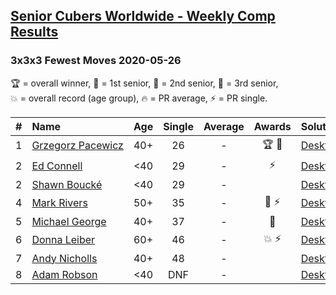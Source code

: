 <style>table {white-space: nowrap;}</style>

## [Senior Cubers Worldwide - Weekly Comp Results](/scw-comp/results/)
### 3x3x3 Fewest Moves 2020-05-26

<span style="white-space: nowrap;">🏆 = overall winner</span>, <span style="white-space: nowrap;">🥇 = 1st senior</span>, <span style="white-space: nowrap;">🥈 = 2nd senior</span>, <span style="white-space: nowrap;">🥉 = 3rd senior</span>, <span style="white-space: nowrap;">💥 = overall record (age group)</span>, <span style="white-space: nowrap;">🔥 = PR average</span>, <span style="white-space: nowrap;">⚡ = PR single</span>.

| # | Name | Age | Single | Average | Awards | Solution |
| :--: | :-- | :--: | :--: | :--: | :--: | :-- |
| 1 | [Grzegorz Pacewicz](../../persons/grzegorz_pacewicz/333fm.md) | 40+ | 26 | - | 🏆 🥇 | [Desktop](https://www.facebook.com/events/2622968941252005/permalink/2623152611233638) / [Mobile](https://m.facebook.com/events/2622968941252005?view=permalink&id=2623152611233638) |
| 2 | [Ed Connell](../../persons/ed_connell/333fm.md) | <40 | 29 | - | ⚡ | [Desktop](https://www.facebook.com/events/2622968941252005/permalink/2625580534324179) / [Mobile](https://m.facebook.com/events/2622968941252005?view=permalink&id=2625580534324179) |
| 2 | [Shawn Boucké](../../persons/shawn_boucke/333fm.md) | <40 | 29 | - |  | [Desktop](https://www.facebook.com/events/2622968941252005/permalink/2623283234553909) / [Mobile](https://m.facebook.com/events/2622968941252005?view=permalink&id=2623283234553909) |
| 4 | [Mark Rivers](../../persons/mark_rivers/333fm.md) | 50+ | 35 | - | 🥈 ⚡ | [Desktop](https://www.facebook.com/events/2622968941252005/permalink/2628004390748460) / [Mobile](https://m.facebook.com/events/2622968941252005?view=permalink&id=2628004390748460) |
| 5 | [Michael George](../../persons/michael_george/333fm.md) | 40+ | 37 | - | 🥉 | [Desktop](https://www.facebook.com/events/2622968941252005/permalink/2626255534256679) / [Mobile](https://m.facebook.com/events/2622968941252005?view=permalink&id=2626255534256679) |
| 6 | [Donna Leiber](../../persons/donna_leiber/333fm.md) | 60+ | 46 | - | 💥 ⚡ | [Desktop](https://www.facebook.com/events/2622968941252005/permalink/2623457794536453) / [Mobile](https://m.facebook.com/events/2622968941252005?view=permalink&id=2623457794536453) |
| 7 | [Andy Nicholls](../../persons/andy_nicholls/333fm.md) | 40+ | 48 | - |  | [Desktop](https://www.facebook.com/events/2622968941252005/permalink/2623689781179921) / [Mobile](https://m.facebook.com/events/2622968941252005?view=permalink&id=2623689781179921) |
| 8 | [Adam Robson](../../persons/adam_robson/333fm.md) | <40 | DNF | - |  | [Desktop](https://www.facebook.com/events/2622968941252005/permalink/2624514677764098) / [Mobile](https://m.facebook.com/events/2622968941252005?view=permalink&id=2624514677764098) |

<!-- Global site tag (gtag.js) - Google Analytics -->
<script async src="https://www.googletagmanager.com/gtag/js?id=UA-86348435-3"></script>
<script>window.dataLayer = window.dataLayer || []; function gtag() {dataLayer.push(arguments);} gtag('js', new Date()); gtag('config', 'UA-86348435-3');</script>
